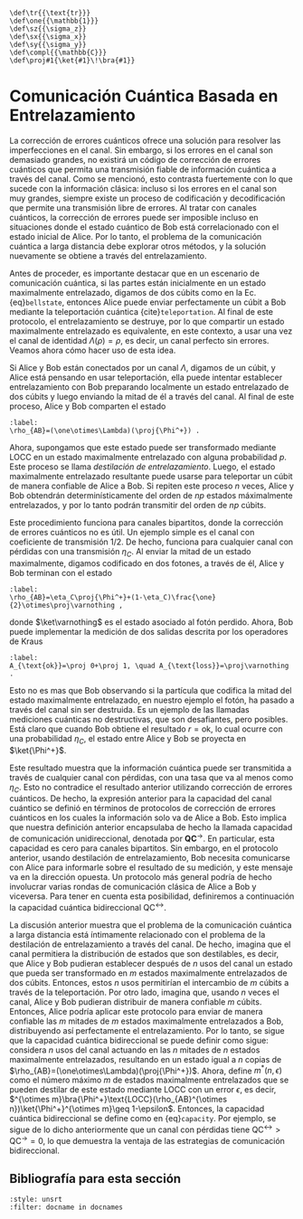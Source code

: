 ```{math}
\def\tr{{\text{tr}}}
\def\one{{\mathbb{1}}}
\def\sz{{\sigma_z}}
\def\sx{{\sigma_x}}
\def\sy{{\sigma_y}}
\def\compl{{\mathbb{C}}}
\def\proj#1{\ket{#1}\!\bra{#1}}
```

# Comunicación Cuántica Basada en Entrelazamiento

La corrección de errores cuánticos ofrece una solución para resolver las imperfecciones en el canal. Sin embargo, si los errores en el canal son demasiado grandes, no existirá un código de corrección de errores cuánticos que permita una transmisión fiable de información cuántica a través del canal. Como se mencionó, esto contrasta fuertemente con lo que sucede con la información clásica: incluso si los errores en el canal son muy grandes, siempre existe un proceso de codificación y decodificación que permite una transmisión libre de errores. Al tratar con canales cuánticos, la corrección de errores puede ser imposible incluso en situaciones donde el estado cuántico de Bob está correlacionado con el estado inicial de Alice. Por lo tanto, el problema de la comunicación cuántica a larga distancia debe explorar otros métodos, y la solución nuevamente se obtiene a través del entrelazamiento.

Antes de proceder, es importante destacar que en un escenario de comunicación cuántica, si las partes están inicialmente en un estado maximalmente entrelazado, digamos de dos cúbits como en la Ec. {eq}`bellstate`, entonces Alice puede enviar perfectamente un cúbit a Bob mediante la teleportación cuántica {cite}`teleportation`. Al final de este protocolo, el entrelazamiento se destruye, por lo que compartir un estado maximalmente entrelazado es equivalente, en este contexto, a usar una vez el canal de identidad $\Lambda(\rho)=\rho$, es decir, un canal perfecto sin errores. Veamos ahora cómo hacer uso de esta idea.

Si Alice y Bob están conectados por un canal $\Lambda$, digamos de un cúbit, y Alice está pensando en usar teleportación, ella puede intentar establecer entrelazamiento con Bob preparando localmente un estado entrelazado de dos cúbits y luego enviando la mitad de él a través del canal. Al final de este proceso, Alice y Bob comparten el estado

```{math}
:label:
\rho_{AB}=(\one\otimes\Lambda)(\proj{\Phi^+}) .
```

Ahora, supongamos que este estado puede ser transformado mediante LOCC en un estado maximalmente entrelazado con alguna probabilidad $p$. Este proceso se llama *destilación de entrelazamiento*. Luego, el estado maximalmente entrelazado resultante puede usarse para teleportar un cúbit de manera confiable de Alice a Bob. Si repiten este proceso $n$ veces, Alice y Bob obtendrán determinísticamente del orden de $np$ estados máximalmente entrelazados, y por lo tanto podrán transmitir del orden de $np$ cúbits.

Este procedimiento funciona para canales bipartitos, donde la corrección de errores cuánticos no es útil. Un ejemplo simple es el canal con coeficiente de transmisión $1/2$. De hecho, funciona para cualquier canal con pérdidas con una transmisión $\eta_C$. Al enviar la mitad de un estado maximalmente, digamos codificado en dos fotones, a través de él, Alice y Bob terminan con el estado 

```{math}
:label:
\rho_{AB}=\eta_C\proj{\Phi^+}+(1-\eta_C)\frac{\one}{2}\otimes\proj\varnothing ,
```

donde $\ket\varnothing$ es el estado asociado al fotón perdido. Ahora, Bob puede implementar la medición de dos salidas descrita por los operadores de Kraus

```{math}
:label:
A_{\text{ok}}=\proj 0+\proj 1, \quad A_{\text{loss}}=\proj\varnothing .
```

Esto no es mas que Bob observando si la partícula que codifica la mitad del estado maximalmente entrelazado, en nuestro ejemplo el fotón, ha pasado a través del canal sin ser destruida. Es un ejemplo de las llamadas mediciones cuánticas no destructivas, que son desafiantes, pero posibles. Está claro que cuando Bob obtiene el resultado $r=\text{ok}$, lo cual ocurre con una probabilidad $\eta_C$, el estado entre Alice y Bob se proyecta en $\ket{\Phi^+}$.
 
Este resultado muestra que la información cuántica puede ser transmitida a través de cualquier canal con pérdidas, con una tasa que va al menos como $\eta_C$. Esto no contradice el resultado anterior utilizando corrección de errores cuánticos. De hecho, la expresión anterior para la capacidad del canal cuántico se definió en términos de protocolos de corrección de errores cuánticos en los cuales la información solo va de Alice a Bob. Esto implica que nuestra definición anterior encapsulaba de hecho la llamada capacidad de comunicación unidireccional, denotada por $\textbf{QC}^\rightarrow$. En particular, esta capacidad es cero para canales bipartitos. Sin embargo, en el protocolo anterior, usando destilación de entrelazamiento, Bob necesita comunicarse con Alice para informarle sobre el resultado de su medición, y este mensaje va en la dirección opuesta. Un protocolo más general podría de hecho involucrar varias rondas de comunicación clásica de Alice a Bob y viceversa. Para tener en cuenta esta posibilidad, definiremos a continuación la capacidad cuántica bidireccional $\text{QC}^\leftrightarrow$. 
 
La discusión anterior muestra que el problema de la comunicación cuántica a larga distancia está íntimamente relacionado con el problema de la destilación de entrelazamiento a través del canal. De hecho, imagina que el canal permitiera la distribución de estados que son destilables, es decir, que Alice y Bob pudieran establecer después de $n$ usos del canal un estado que pueda ser transformado en $m$ estados maximalmente entrelazados de dos cúbits. Entonces, estos $n$ usos permitirían el intercambio de $m$ cúbits a través de la teleportación. Por otro lado, imagina que, usando $n$ veces el canal, Alice y Bob pudieran distribuir de manera confiable $m$ cúbits. Entonces, Alice podría aplicar este protocolo para enviar de manera confiable las $m$ mitades de $m$ estados maximalmente entrelazados a Bob, distribuyendo así perfectamente el entrelazamiento.
Por lo tanto, se sigue que la capacidad cuántica bidireccional se puede definir como sigue: considera $n$ usos del canal actuando en las $n$ mitades de $n$ estados maximalmente entrelazados, resultando en un estado igual a $n$ copias de $\rho_{AB}=(\one\otimes\Lambda)(\proj{\Phi^+})$. Ahora, define $m^*(n,\epsilon)$ como el número máximo $m$ de estados maximalmente entrelazados que se pueden destilar de este estado mediante LOCC con un error $\epsilon$, es decir, $^{\otimes m}\bra{\Phi^+}\text{LOCC}(\rho_{AB}^{\otimes n})\ket{\Phi^+}^{\otimes m}\geq 1-\epsilon$. Entonces, la capacidad cuántica bidireccional se define como en {eq}`capacity`. Por ejemplo, se sigue de lo dicho anteriormente que un canal con pérdidas tiene $\text{QC}^\leftrightarrow>\text{QC}^\rightarrow=0$, lo que demuestra la ventaja de las estrategias de comunicación bidireccional.

## Bibliografía para esta sección
```{bibliography}
:style: unsrt
:filter: docname in docnames
```


